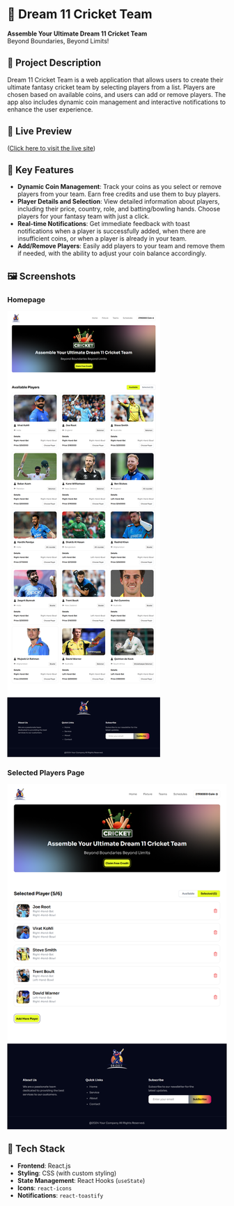 # 🏏 Dream 11 Cricket Team

**Assemble Your Ultimate Dream 11 Cricket Team**  
Beyond Boundaries, Beyond Limits!

## 📝 Project Description
Dream 11 Cricket Team is a web application that allows users to create their ultimate fantasy cricket team by selecting players from a list. Players are chosen based on available coins, and users can add or remove players. The app also includes dynamic coin management and interactive notifications to enhance the user experience.

## 🔗 Live Preview
([Click here to visit the live site](https://dream-11-cricket-team-b10-a7.netlify.app/)) 

## 📌 Key Features
- **Dynamic Coin Management**: Track your coins as you select or remove players from your team. Earn free credits and use them to buy players.
- **Player Details and Selection**: View detailed information about players, including their price, country, role, and batting/bowling hands. Choose players for your fantasy team with just a click.
- **Real-time Notifications**: Get immediate feedback with toast notifications when a player is successfully added, when there are insufficient coins, or when a player is already in your team.
- **Add/Remove Players**: Easily add players to your team and remove them if needed, with the ability to adjust your coin balance accordingly.

## 🖼️ Screenshots
### Homepage
![Homepage](./src/Design_and_Preview/main.png)

### Selected Players Page
![Selected Players](./src/Design_and_Preview/main-2.png)

## 🚀 Tech Stack
- **Frontend**: React.js
- **Styling**: CSS (with custom styling)
- **State Management**: React Hooks (`useState`)
- **Icons**: `react-icons`
- **Notifications**: `react-toastify`